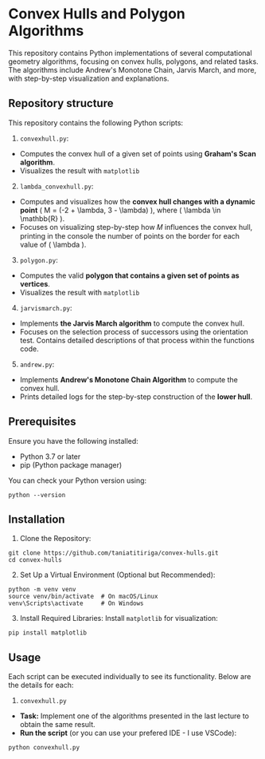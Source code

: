 # Convex Hulls and Polygon Algorithms
This repository contains Python implementations of several computational geometry algorithms, focusing on convex hulls, polygons, and related tasks. The algorithms include Andrew's Monotone Chain, Jarvis March, and more, with step-by-step visualization and explanations.

## Repository structure
This repository contains the following Python scripts:
1. `convexhull.py`:
  - Computes the convex hull of a given set of points using **Graham's Scan algorithm**.
  - Visualizes the result with `matplotlib`
2.  `lambda_convexhull.py`:
  - Computes and visualizes how the **convex hull changes with a dynamic point** \( M = (-2 + \lambda, 3 - \lambda) \), where \( \lambda \in \mathbb{R} \).
  - Focuses on visualizing step-by-step how 𝑀 influences the convex hull, printing in the console the number of points on the border for each value of \( \lambda \).
3.  `polygon.py`:
  - Computes the valid **polygon that contains a given set of points as vertices**.
  - Visualizes the result with `matplotlib`
4.  `jarvismarch.py`:
  - Implements **the Jarvis March algorithm** to compute the convex hull.
  - Focuses on the selection process of successors using the orientation test. Contains detailed descriptions of that process within the functions code.
5.  `andrew.py`:
  - Implements **Andrew's Monotone Chain Algorithm** to compute the convex hull.
  - Prints detailed logs for the step-by-step construction of the **lower hull**.

## Prerequisites
Ensure you have the following installed:
- Python 3.7 or later
- pip (Python package manager)

You can check your Python version using:
```
python --version
```

## Installation
1. Clone the Repository:
```
git clone https://github.com/taniatitiriga/convex-hulls.git
cd convex-hulls
```
2. Set Up a Virtual Environment (Optional but Recommended):
```
python -m venv venv
source venv/bin/activate  # On macOS/Linux
venv\Scripts\activate     # On Windows
```
3. Install Required Libraries: Install `matplotlib` for visualization:
```
pip install matplotlib
```

## Usage
Each script can be executed individually to see its functionality. Below are the details for each:
1. `convexhull.py`
  - **Task:** Implement one of the algorithms presented in the last lecture to obtain the same result.
  - **Run the script** (or you can use your prefered IDE - I use VSCode):
```
python convexhull.py
```
